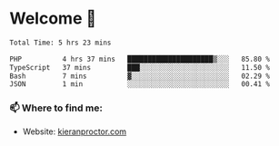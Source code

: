 # Welcome 🦘

<!--START_SECTION:waka-->

```txt
Total Time: 5 hrs 23 mins

PHP          4 hrs 37 mins   █████████████████████▒░░░   85.80 %
TypeScript   37 mins         ███░░░░░░░░░░░░░░░░░░░░░░   11.50 %
Bash         7 mins          ▓░░░░░░░░░░░░░░░░░░░░░░░░   02.29 %
JSON         1 min           ░░░░░░░░░░░░░░░░░░░░░░░░░   00.41 %
```

<!--END_SECTION:waka-->

### 📫 Where to find me:

-   Website: [kieranproctor.com](https://kieranproctor.com/)

